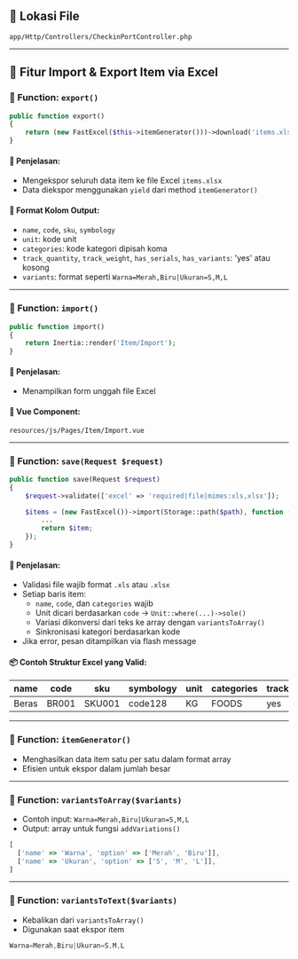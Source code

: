 ## 📁 Lokasi File

`app/Http/Controllers/CheckinPortController.php`

- - -

## 🔹 Fitur Import & Export Item via Excel

### 🔧 Function: `export()`

```php
public function export()
{
    return (new FastExcel($this->itemGenerator()))->download('items.xlsx');
}
```

#### 📝 Penjelasan:

*   Mengekspor seluruh data item ke file Excel `items.xlsx`
*   Data diekspor menggunakan `yield` dari method `itemGenerator()`

#### 📄 Format Kolom Output:

*   `name`, `code`, `sku`, `symbology`
*   `unit`: kode unit
*   `categories`: kode kategori dipisah koma
*   `track_quantity`, `track_weight`, `has_serials`, `has_variants`: 'yes' atau kosong
*   `variants`: format seperti `Warna=Merah,Biru|Ukuran=S,M,L`

- - -

### 🔧 Function: `import()`

```php
public function import()
{
    return Inertia::render('Item/Import');
}
```

#### 📝 Penjelasan:

*   Menampilkan form unggah file Excel

#### 📄 Vue Component:

`resources/js/Pages/Item/Import.vue`

- - -

### 🔧 Function: `save(Request $request)`

```php
public function save(Request $request)
{
    $request->validate(['excel' => 'required|file|mimes:xls,xlsx']);

    $items = (new FastExcel())->import(Storage::path($path), function ($line) use ($symbologies) {
        ...
        return $item;
    });
}
```

#### 📝 Penjelasan:

*   Validasi file wajib format `.xls` atau `.xlsx`
*   Setiap baris item:
    *   `name`, `code`, dan `categories` wajib
    *   Unit dicari berdasarkan `code` → `Unit::where(...)->sole()`
    *   Variasi dikonversi dari teks ke array dengan `variantsToArray()`
    *   Sinkronisasi kategori berdasarkan kode
*   Jika error, pesan ditampilkan via flash message

#### 📦 Contoh Struktur Excel yang Valid:

| name    | code   | sku     | symbology | unit | categories | track\_quantity | has\_variants | variants               |
|---------|--------|---------|-----------|------|------------|----------------|--------------|------------------------|
| Beras   | BR001  | SKU001  | code128   | KG   | FOODS      | yes            | yes          | Warna=Putih,Coklat     |

- - -

### 🔧 Function: `itemGenerator()`

*   Menghasilkan data item satu per satu dalam format array
*   Efisien untuk ekspor dalam jumlah besar

- - -

### 🔧 Function: `variantsToArray($variants)`

*   Contoh input: `Warna=Merah,Biru|Ukuran=S,M,L`
*   Output: array untuk fungsi `addVariations()`

```js
[
  ['name' => 'Warna', 'option' => ['Merah', 'Biru']],
  ['name' => 'Ukuran', 'option' => ['S', 'M', 'L']],
]
```

- - -

### 🔧 Function: `variantsToText($variants)`

*   Kebalikan dari `variantsToArray()`
*   Digunakan saat ekspor item

```js
Warna=Merah,Biru|Ukuran=S,M,L
```